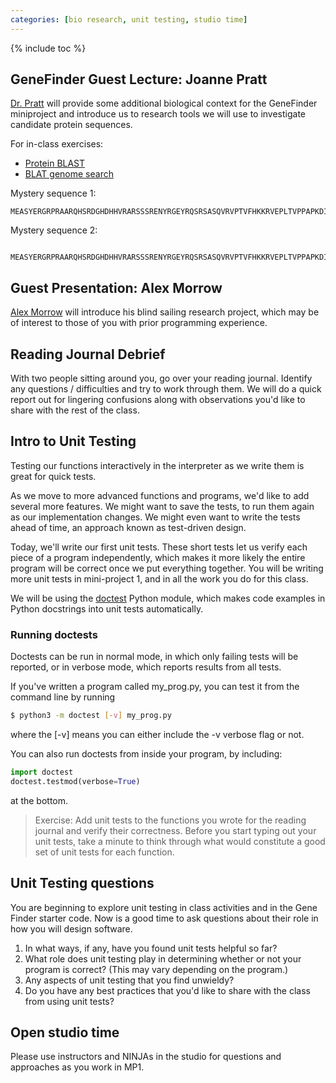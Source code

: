 ```yaml
---
categories: [bio research, unit testing, studio time]
---
```


{% include toc %}

## GeneFinder Guest Lecture: Joanne Pratt

[Dr. Pratt](http://www.olin.edu/faculty/profile/joanne-c-pratt/)
will provide some additional biological context for the GeneFinder miniproject
and introduce us to research tools we will use to investigate candidate protein sequences.

For in-class exercises:
- [Protein BLAST](https://blast.ncbi.nlm.nih.gov/Blast.cgi?PAGE=Proteins)
- [BLAT genome search](https://genome.ucsc.edu/cgi-bin/hgBlat?command=start)

Mystery sequence 1:

```
MEASYERGRPRAARQHSRDGHDHHVRARSSSRENYRGEYRQSRSASQVRVPTVFHKKRVEPLTVPPAPKDICPTLKKGFLCDSSFCKKDHQLESLTDRELLLLIARKTCGSVEQQLNITAPKDSRLANPTADDFQQEEGPKITLLTLIKTAEHWARQDIRTIEDSKLRALLTLCAVMTRKFSKSQLSLLCETHLRREGLGQDQAEPVLEVYQRLHSDKGGSFEAALWQQWDRQSLIMFITAFLNIALQLPCESSAVVVSGLRTLVPQSDNEEASTNPGTCSWSDEGTP
```

Mystery sequence 2:

```
 MEASYERGRPRAARQHSRDGHDHHVRARSSSRENYRGEYRQSRSASQVRVPTVFHKKRVEPLTVPPAPKDICPTLKKGFLCDSSFCKKDHQLESLTDRELLLLIARKTCGSVEQQLNITAPKDSRLANPTADDFQQEEGPKITLLTLIKTAEHWARQDIRTIEDSKLRALLTLCAVMTRKFSKSQLSLLCETHLRREGLGQDQAEPVLEVYQRLHSDKGGSFEAALWQQWDRQSLIMFITAFLNIALQLPCESSAVVVSGLRTLVPQSDNEEASTNPGTCSWSDEGTP
```

## Guest Presentation: Alex Morrow
[Alex Morrow](http://www.olin.edu/faculty/profile/alexander-morrow/) will introduce his blind sailing research project, which may be of interest to those of you with prior programming experience.


## Reading Journal Debrief

With two people sitting around you, go over your reading journal.  Identify any questions / difficulties and try to work through them.  We will do a quick report out for lingering confusions along with observations you'd like to share with the rest of the class.


## Intro to Unit Testing
Testing our functions interactively in the interpreter as we write them is great for quick tests.

As we move to more advanced functions and programs, we'd like to add several more features. We might want to save the tests, to run them again as our implementation changes. We might even want to write the tests ahead of time, an approach known as test-driven design.

Today, we'll write our first unit tests. These short tests let us verify each piece of a program independently, which makes it more likely the entire program will be correct once we put everything together. You will be writing more unit tests in mini-project 1, and in all the work you do for this class.

We will be using the [doctest](https://docs.python.org/3/library/doctest.html) Python module, which makes code examples in Python docstrings into unit tests automatically.

### Running doctests
Doctests can be run in normal mode, in which only failing tests will be reported, or in verbose mode, which reports results from all tests.

If you've written a program called my_prog.py, you can test it from the command line by running

```bash
$ python3 -m doctest [-v] my_prog.py
```

where the [-v] means you can either include the -v verbose flag or not.

You can also run doctests from inside your program, by including:

```python
import doctest
doctest.testmod(verbose=True)
```

at the bottom.

> Exercise: Add unit tests to the functions you wrote for the reading journal and verify their correctness.  Before you start typing out your unit tests, take a minute to think through what would constitute a good set of unit tests for each function.


## Unit Testing questions

You are beginning to explore unit testing in class activities and in
the Gene Finder starter code. Now is a good time to ask questions
about their role in how you will design software.

1. In what ways, if any, have you found unit tests helpful so far?
2. What role does unit testing play in determining whether or not
your program is correct? (This may vary depending on the program.)
3. Any aspects of unit testing that you find unwieldy?
4. Do you have any best practices that you'd like to share
with the class from using unit tests?

## Open studio time

Please use instructors and NINJAs in the studio for questions and approaches
as you work in MP1.
